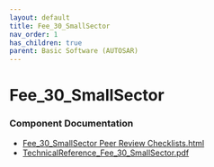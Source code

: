 ```yaml
---
layout: default
title: Fee_30_SmallSector
nav_order: 1
has_children: true
parent: Basic Software (AUTOSAR)
---
```

# Fee_30_SmallSector
### Component Documentation

- [Fee_30_SmallSector Peer Review Checklists.html](doc/Fee_30_SmallSector%20Peer%20Review%20Checklists.html)
- [TechnicalReference_Fee_30_SmallSector.pdf](doc/TechnicalReference_Fee_30_SmallSector.pdf)

